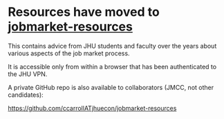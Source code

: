 # Resources have moved to [jobmarket-resources](https://livejohnshopkins-my.sharepoint.com/:f:/g/personal/econplacement_jh_edu/Ej6o20DvrWRDlcutWlbk5joBAImXNSFHOMV5keH_QK9ndQ?e=vinv6f)

This contains advice from JHU students and faculty over the years about various aspects of the job market process.

It is accessible only from within a browser that has been authenticated to the JHU VPN.

A private GitHub repo is also available to collaborators (JMCC, not other candidates):

https://github.com/ccarrollATjhuecon/jobmarket-resources


